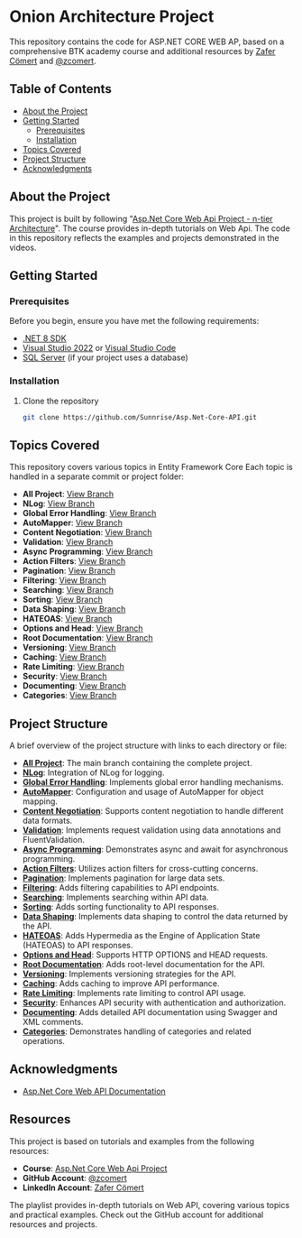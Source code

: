 # Onion Architecture Project

This repository contains the code for  ASP.NET CORE WEB AP, based on a comprehensive BTK academy course and additional resources by [Zafer Cömert](https://www.linkedin.com/in/zafer-c%C3%B6mert-51000367/) and [@zcomert](https://github.com/zcomert).

## Table of Contents

- [About the Project](#about-the-project)
- [Getting Started](#getting-started)
  - [Prerequisites](#prerequisites)
  - [Installation](#installation)
- [Topics Covered](#topics-covered)
- [Project Structure](#project-structure)
- [Acknowledgments](#acknowledgments)

## About the Project

This project is built by following  "[Asp.Net Core Web Api Project - n-tier Architecture](https://www.btkakademi.gov.tr/portal/course/asp-net-core-web-api-23993)". The course provides in-depth tutorials on Web Api. The code in this repository reflects the examples and projects demonstrated in the videos.

## Getting Started

### Prerequisites

Before you begin, ensure you have met the following requirements:
- [.NET 8 SDK](https://dotnet.microsoft.com/download/dotnet/8.0)
- [Visual Studio 2022](https://visualstudio.microsoft.com/vs/) or [Visual Studio Code](https://code.visualstudio.com/)
- [SQL Server](https://www.microsoft.com/en-us/sql-server/sql-server-downloads) (if your project uses a database)

### Installation

1. Clone the repository
   ```sh
   git clone https://github.com/Sunnrise/Asp.Net-Core-API.git
## Topics Covered

This repository covers various topics in Entity Framework Core Each topic is handled in a separate commit or project folder:

- **All Project**: [View Branch](https://github.com/Sunnrise/Asp.Net-Core-API/tree/main)
- **NLog**: [View Branch](https://github.com/Sunnrise/Asp.Net-Core-API/tree/_NLog)
- **Global Error Handling**: [View Branch](https://github.com/Sunnrise/Asp.Net-Core-API/tree/ErrorHandling)
- **AutoMapper**: [View Branch](https://github.com/Sunnrise/Asp.Net-Core-API/tree/AutoMapper)
- **Content Negotiation**: [View Branch](https://github.com/Sunnrise/Asp.Net-Core-API/tree/ContentNegotiation)
- **Validation**: [View Branch](https://github.com/Sunnrise/Asp.Net-Core-API/tree/Validation)
- **Async Programming**: [View Branch](https://github.com/Sunnrise/Asp.Net-Core-API/tree/AsyncProgramming)
- **Action Filters**: [View Branch](https://github.com/Sunnrise/Asp.Net-Core-API/tree/ActionFilters)
- **Pagination**: [View Branch](https://github.com/Sunnrise/Asp.Net-Core-API/tree/Pagination)
- **Filtering**: [View Branch](https://github.com/Sunnrise/Asp.Net-Core-API/tree/Filtering)
- **Searching**: [View Branch](https://github.com/Sunnrise/Asp.Net-Core-API/tree/Searching)
- **Sorting**: [View Branch](https://github.com/Sunnrise/Asp.Net-Core-API/tree/Sorting)
- **Data Shaping**: [View Branch](https://github.com/Sunnrise/Asp.Net-Core-API/tree/DataShaping)
- **HATEOAS**: [View Branch](https://github.com/Sunnrise/Asp.Net-Core-API/tree/Hateoas)
- **Options and Head**: [View Branch](https://github.com/Sunnrise/Asp.Net-Core-API/tree/Options_Head)
- **Root Documentation**: [View Branch](https://github.com/Sunnrise/Asp.Net-Core-API/tree/RootDocumentation)
- **Versioning**: [View Branch](https://github.com/Sunnrise/Asp.Net-Core-API/tree/Versioning)
- **Caching**: [View Branch](https://github.com/Sunnrise/Asp.Net-Core-API/tree/Caching)
- **Rate Limiting**: [View Branch](https://github.com/Sunnrise/Asp.Net-Core-API/tree/RateLimiting)
- **Security**: [View Branch](https://github.com/Sunnrise/Asp.Net-Core-API/tree/Security)
- **Documenting**: [View Branch](https://github.com/Sunnrise/Asp.Net-Core-API/tree/Documenting)
- **Categories**: [View Branch](https://github.com/Sunnrise/Asp.Net-Core-API/tree/Categories-Bonus)




## Project Structure

A brief overview of the project structure with links to each directory or file:

- **[All Project](https://github.com/Sunnrise/Asp.Net-Core-API/tree/main)**: The main branch containing the complete project.
- **[NLog](https://github.com/Sunnrise/Asp.Net-Core-API/tree/_NLog)**: Integration of NLog for logging.
- **[Global Error Handling](https://github.com/Sunnrise/Asp.Net-Core-API/tree/ErrorHandling)**: Implements global error handling mechanisms.
- **[AutoMapper](https://github.com/Sunnrise/Asp.Net-Core-API/tree/AutoMapper)**: Configuration and usage of AutoMapper for object mapping.
- **[Content Negotiation](https://github.com/Sunnrise/Asp.Net-Core-API/tree/ContentNegotiation)**: Supports content negotiation to handle different data formats.
- **[Validation](https://github.com/Sunnrise/Asp.Net-Core-API/tree/Validation)**: Implements request validation using data annotations and FluentValidation.
- **[Async Programming](https://github.com/Sunnrise/Asp.Net-Core-API/tree/AsyncProgramming)**: Demonstrates async and await for asynchronous programming.
- **[Action Filters](https://github.com/Sunnrise/Asp.Net-Core-API/tree/ActionFilters)**: Utilizes action filters for cross-cutting concerns.
- **[Pagination](https://github.com/Sunnrise/Asp.Net-Core-API/tree/Pagination)**: Implements pagination for large data sets.
- **[Filtering](https://github.com/Sunnrise/Asp.Net-Core-API/tree/Filtering)**: Adds filtering capabilities to API endpoints.
- **[Searching](https://github.com/Sunnrise/Asp.Net-Core-API/tree/Searching)**: Implements searching within API data.
- **[Sorting](https://github.com/Sunnrise/Asp.Net-Core-API/tree/Sorting)**: Adds sorting functionality to API responses.
- **[Data Shaping](https://github.com/Sunnrise/Asp.Net-Core-API/tree/DataShaping)**: Implements data shaping to control the data returned by the API.
- **[HATEOAS](https://github.com/Sunnrise/Asp.Net-Core-API/tree/Hateoas)**: Adds Hypermedia as the Engine of Application State (HATEOAS) to API responses.
- **[Options and Head](https://github.com/Sunnrise/Asp.Net-Core-API/tree/Options_Head)**: Supports HTTP OPTIONS and HEAD requests.
- **[Root Documentation](https://github.com/Sunnrise/Asp.Net-Core-API/tree/RootDocumentation)**: Adds root-level documentation for the API.
- **[Versioning](https://github.com/Sunnrise/Asp.Net-Core-API/tree/Versioning)**: Implements versioning strategies for the API.
- **[Caching](https://github.com/Sunnrise/Asp.Net-Core-API/tree/Caching)**: Adds caching to improve API performance.
- **[Rate Limiting](https://github.com/Sunnrise/Asp.Net-Core-API/tree/RateLimiting)**: Implements rate limiting to control API usage.
- **[Security](https://github.com/Sunnrise/Asp.Net-Core-API/tree/Security)**: Enhances API security with authentication and authorization.
- **[Documenting](https://github.com/Sunnrise/Asp.Net-Core-API/tree/Documenting)**: Adds detailed API documentation using Swagger and XML comments.
- **[Categories](https://github.com/Sunnrise/Asp.Net-Core-API/tree/Categories-Bonus)**: Demonstrates handling of categories and related operations.

## Acknowledgments

- [Asp.Net Core Web API Documentation](https://dotnet.microsoft.com/en-us/apps/aspnet/apis)
  

## Resources

This project is based on tutorials and examples from the following resources:

- **Course**: [Asp.Net Core Web Api Project](https://www.btkakademi.gov.tr/portal/course/asp-net-core-web-api-23993)
- **GitHub Account**: [@zcomert](https://github.com/zcomert)
- **Linkedln Account**: [Zafer Cömert](https://www.linkedin.com/in/zafer-c%C3%B6mert-51000367/)




The playlist provides in-depth tutorials on Web API, covering various topics and practical examples. Check out the GitHub account for additional resources and projects.

